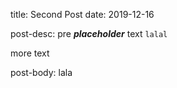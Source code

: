 title: Second Post
date: 2019-12-16

post-desc:
pre ***placeholder*** text `lalal`

more text

post-body:
lala
